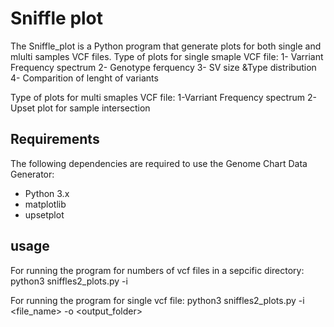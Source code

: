 # Sniffle plot

The Sniffle_plot is a Python program that generate plots for both single and mlulti samples VCF files.
Type of plots for single smaple VCF file:
    1- Varriant Frequency spectrum
    2- Genotype ferquency
    3- SV size &Type distribution
    4- Comparition of lenght of variants

Type of plots for multi smaples VCF file:
    1-Varriant Frequency spectrum
    2-Upset plot for sample intersection




## Requirements

The following dependencies are required to use the Genome Chart Data Generator:

- Python 3.x
- matplotlib
- upsetplot

## usage
For running the program for numbers of vcf files in a sepcific directory:
     python3 sniffles2_plots.py -i <target directory>
     
For running the program for single vcf file:
     python3 sniffles2_plots.py -i <file_name> -o <output_folder>

